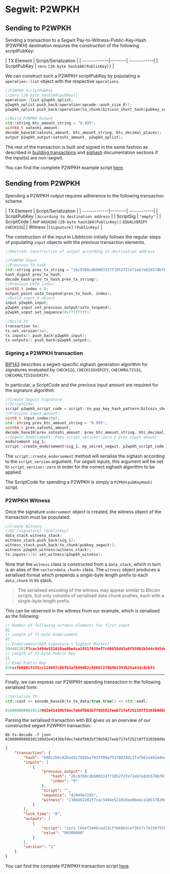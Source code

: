 # Segwit: P2WPKH

## Sending to P2WPKH
Sending a transaction to a Segwit Pay-to-Witness-Public-Key-Hash (P2WPKH) destination requires the construction of the following scriptPubKey:

| TX Element | Script/Serialization |
| -------------|--------| ------------|
| ScriptPubKey | `zero` ``[20-byte hash160(PublicKey)]`` |

We can construct such a P2WPKH scriptPubKey by populating a `operation::list` object with the respective `operations`.

```c++
//P2WPKH ScriptPubKey
//zero [20-byte hash160(pubKey)]
operation::list p2wpkh_oplist;
p2wpkh_oplist.push_back(operation(opcode::push_size_0));
p2wpkh_oplist.push_back(operation(to_chunk(bitcoin_short_hash(pubkey_segwit))));

//Build P2WPKH Output
std::string btc_amount_string = "0.995";
uint64_t satoshi_amount;
decode_base10(satoshi_amount, btc_amount_string, btc_decimal_places);
output p2wpkh_output(satoshi_amount, p2wpkh_oplist);
```
The rest of the transaction is built and signed in the same fashion as described in [building transactions](https://github.com/libbitcoin/libbitcoin/wiki) and [sighash](https://github.com/libbitcoin/libbitcoin/wiki) documentation sections if the input(s) are non-segwit.

You can find the complete P2WPKH example script [here](https://github.com/libbitcoin/libbitcoin/wiki).

## Sending from P2WPKH
Spending a P2WPKH output requires adherence to the following transaction scheme.

| TX Element | Script/Serialization |
| -------------|--------| ------------|
| ScriptPubKey | `According to destination address` |
| ScriptSig | ``"empty"`` |
| ScriptCode | `DUP` `HASH160` `[20-byte hash160(PublicKey)]` `EQUALVERIFY` `CHECKSIG`|
| Witness |`[Signature]` `[PublicKey]` |

The construction of the input in Libbitcoin initially follows the regular steps of populating `input` objects with the previous transaction elements.
```c++
//Omitted: Construction of output according to destination address
```
```c++
//P2WPKH Input
//Previous TX hash
std::string prev_tx_string = "26c9768cdbb00332ff1052f27e71eb7e82b578bf02fb6d7eecfd0b43412e9d10";
hash_digest prev_tx_hash;
decode_hash(prev_tx_hash,prev_tx_string);
//Previous UXTO index:
uint32_t index = 0;
output_point uxto_tospend(prev_tx_hash, index);
//Build input_0 object
input p2wpkh_input;
p2wpkh_input.set_previous_output(uxto_tospend);
p2wpkh_input.set_sequence(0xffffffff);

//Build TX
transaction tx;
tx.set_version(1u);
tx.inputs().push_back(p2wpkh_input);
tx.outputs().push_back(p2wpkh_output);
```
### Signing a P2WPKH transaction
[BIP143](https://github.com/bitcoin/bips/blob/master/bip-0143.mediawiki) describes a segwit-specific sighash generation algorithm for signatures evaluated by `CHECKSIG`, `CHECKSIGVERIFY`, `CHECKMULTISIG`, `CHECKMULTISIGVERIFY`.  

In particular, a ScriptCode and the previous input amount are required for the signature algorithm:
```c++
//Create Segwit Signature
//ScriptCode:
script p2wpkh_script_code = script::to_pay_key_hash_pattern(bitcoin_short_hash(pubkey_segwit));
//Previous Input Amount:
uint8_t input_index(0u);
std::string prev_btc_amount_string = "0.995";
uint64_t prev_satoshi_amount;
decode_base10(prev_satoshi_amount, prev_btc_amount_string, btc_decimal_places);
//Segwit Endorsement: Pass script_version::zero & prev input amount
endorsement sig_1;
script::create_endorsement(sig_1, my_secret_segwit, p2wpkh_script_code, tx, input_index, 0x01, script_version::zero, prev_satoshi_amount);
```
The `script::create_endorsement` method will serialise the sighash according to the `script_version` argument. For segwit inputs, this argument will be set to `script_version::zero` in order for the correct sighash algorithm to be applied.

The ScriptCode for spending a P2WPKH is simply a `P2PKH(pubKeyHash)` script.

### P2WPKH Witness

Once the signature `endorsement` object is created, the witness object of the transaction must be populated:

```c++
//Create Witness
//02 [signature] [publicKey]
data_stack witness_stack;
witness_stack.push_back(sig_1);
witness_stack.push_back(to_chunk(pubkey_segwit));
witness p2wpkh_witness(witness_stack);
tx.inputs()[0].set_witness(p2wpkh_witness);
```
Note that the `witness` class is constructed from a `data_stack`, which in turn is an alias of the `vector<data_chunk>` class. The `witness` object produces a serialised format which prepends a single-byte length prefix to each `data_chunk` in its stack.

>The serialised encoding of the witness may appear similar to Bitcoin scripts, but only consists of serialised data chunk pushes, each with a single-byte length prefix.

This can be observed in the witness from our example, which is serialised as the following:

```c++
// Number of following witness elements for first input
02
// Length of 71-byte Endorsement
47
// Endorsement(DER Signature + Sighash Marker)
304402202f7cac3494e521018ae0be4ca18517639ef7c00658d42a9f938b2b344c8454e2022039a54218832fad5d14b331329d9042c51ee6be287e95e49ee5b96fda1f5ce13f01
// Length of 33-byte Public Key
21
// Even Public Key
026ccfb8061f235cc110697c0bfb3afb99d82c886672f6b9b5393b25a434c0cbf3
```
---

Finally, we can express our P2WPKH spending transaction in the following serialised form:
```c++
//Serialize TX
std::cout << encode_base16(tx.to_data(true,true)) << std::endl;
```

```c++
01000000000101109d2e41430bfdec7e6dfb02bf78b5827eeb717ef25210ff3203b0db8c76c9260000000000ffffffff01a032eb0500000000160014bbef244bcad13cffb68b5cef3017c742367555220247304402202f7cac3494e521018ae0be4ca18517639ef7c00658d42a9f938b2b344c8454e2022039a54218832fad5d14b331329d9042c51ee6be287e95e49ee5b96fda1f5ce13f0121026ccfb8061f235cc110697c0bfb3afb99d82c886672f6b9b5393b25a434c0cbf300000000
```
Parsing the serialised transaction with BX gives us an overview of our constructed segwit P2WPKH transaction.
```
BX tx-decode -f json 01000000000101109d2e41430bfdec7e6dfb02bf78b5827eeb717ef25210ff3203b0db8c76c9260000000000ffffffff01a032eb0500000000160014bbef244bcad13cffb68b5cef3017c742367555220247304402202f7cac3494e521018ae0be4ca18517639ef7c00658d42a9f938b2b344c8454e2022039a54218832fad5d14b331329d9042c51ee6be287e95e49ee5b96fda1f5ce13f0121026ccfb8061f235cc110697c0bfb3afb99d82c886672f6b9b5393b25a434c0cbf300000000
```
```json
{
    "transaction": {
        "hash": "568c2b0c82bad3c7056ba7837f00a75178024dc3fafb61e442e4ee18bb31a5c2",
        "inputs": [
            {
                "previous_output": {
                    "hash": "26c9768cdbb00332ff1052f27e71eb7e82b578bf02fb6d7eecfd0b43412e9d10",
                    "index": "0"
                },
                "script": "",
                "sequence": "4294967295",
                "witness": "[304402202f7cac3494e521018ae0be4ca18517639ef7c00658d42a9f938b2b344c8454e2022039a54218832fad5d14b331329d9042c51ee6be287e95e49ee5b96fda1f5ce13f01] [026ccfb8061f235cc110697c0bfb3afb99d82c886672f6b9b5393b25a434c0cbf3]"
            }
        ],
        "lock_time": "0",
        "outputs": [
            {
                "script": "zero [bbef244bcad13cffb68b5cef3017c74236755522]",
                "value": "99300000"
            }
        ],
        "version": "1"
    }
}
```
You can find the complete P2WPKH transaction script [here](https://github.com/libbitcoin/libbitcoin/wiki).
